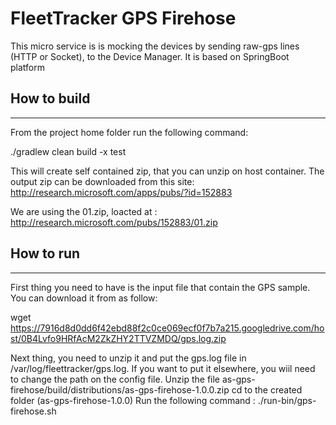 # FleetTracker GPS Firehose

This micro service is is mocking the devices by sending raw-gps lines (HTTP or Socket), to the Device Manager.
It is based on SpringBoot platform

## How to build
_______________
From the project home folder run the following command:

./gradlew clean build -x test

This will create self contained zip, that you can unzip on host container. The output zip can be downloaded from this site: http://research.microsoft.com/apps/pubs/?id=152883

We are using the 01.zip, loacted at : http://research.microsoft.com/pubs/152883/01.zip



## How to run
-----------
First thing you need to have is the input file that contain the GPS sample. You can download it from as follow:
 
wget https://7916d8d0dd6f42ebd88f2c0ce069ecf0f7b7a215.googledrive.com/host/0B4Lvfo9HRfAcM2ZkZHY2TTVZMDQ/gps.log.zip

Next thing, you need to unzip it and put the gps.log file in /var/log/fleettracker/gps.log. If you want to put it elsewhere, you wiil need to change the path on the config file.
Unzip the file as-gps-firehose/build/distributions/as-gps-firehose-1.0.0.zip 
cd to the created folder (as-gps-firehose-1.0.0)
Run the following command : 
./run-bin/gps-firehose.sh



 

